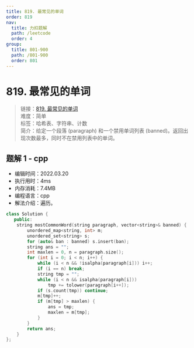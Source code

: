 ```yaml
---
title: 819. 最常见的单词
order: 819
nav:
  title: 力扣题解
  path: /leetcode
  order: 4
group:
  title: 801-900
  path: /801-900
  order: 801
---
```


# 819. 最常见的单词

> 链接：[819. 最常见的单词](https://leetcode-cn.com/problems/most-common-word/)  
> 难度：简单  
> 标签：哈希表、字符串、计数  
> 简介：给定一个段落 (paragraph) 和一个禁用单词列表 (banned)。返回出现次数最多，同时不在禁用列表中的单词。

## 题解 1 - cpp

- 编辑时间：2022.03.20
- 执行用时：4ms
- 内存消耗：7.4MB
- 编程语言：cpp
- 解法介绍：遍历。

```cpp
class Solution {
   public:
    string mostCommonWord(string paragraph, vector<string>& banned) {
        unordered_map<string, int> m;
        unordered_set<string> s;
        for (auto& ban : banned) s.insert(ban);
        string ans = "";
        int maxlen = 0, n = paragraph.size();
        for (int i = 0; i < n; i++) {
            while (i < n && !isalpha(paragraph[i])) i++;
            if (i == n) break;
            string tmp = "";
            while (i < n && isalpha(paragraph[i]))
                tmp += tolower(paragraph[i++]);
            if (s.count(tmp)) continue;
            m[tmp]++;
            if (m[tmp] > maxlen) {
                ans = tmp;
                maxlen = m[tmp];
            }
        }
        return ans;
    }
};
```
